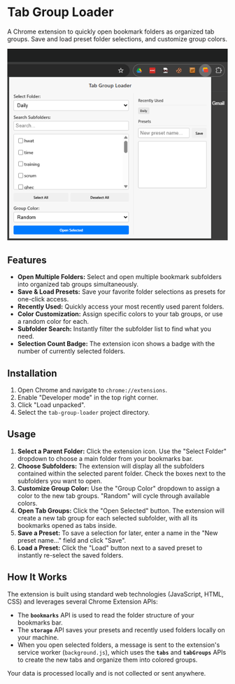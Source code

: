 # Tab Group Loader

A Chrome extension to quickly open bookmark folders as organized tab groups. Save and load preset folder selections, and customize group colors.

![Screenshot](docs/screenshot-v1.jpg)

## Features

-   **Open Multiple Folders:** Select and open multiple bookmark subfolders into organized tab groups simultaneously.
-   **Save & Load Presets:** Save your favorite folder selections as presets for one-click access.
-   **Recently Used:** Quickly access your most recently used parent folders.
-   **Color Customization:** Assign specific colors to your tab groups, or use a random color for each.
-   **Subfolder Search:** Instantly filter the subfolder list to find what you need.
-   **Selection Count Badge:** The extension icon shows a badge with the number of currently selected folders.

## Installation

1.  Open Chrome and navigate to `chrome://extensions`.
2.  Enable "Developer mode" in the top right corner.
3.  Click "Load unpacked".
4.  Select the `tab-group-loader` project directory.

## Usage

1.  **Select a Parent Folder:** Click the extension icon. Use the "Select Folder" dropdown to choose a main folder from your bookmarks bar.
2.  **Choose Subfolders:** The extension will display all the subfolders contained within the selected parent folder. Check the boxes next to the subfolders you want to open.
3.  **Customize Group Color:** Use the "Group Color" dropdown to assign a color to the new tab groups. "Random" will cycle through available colors.
4.  **Open Tab Groups:** Click the "Open Selected" button. The extension will create a new tab group for each selected subfolder, with all its bookmarks opened as tabs inside.
5.  **Save a Preset:** To save a selection for later, enter a name in the "New preset name..." field and click "Save".
6.  **Load a Preset:** Click the "Load" button next to a saved preset to instantly re-select the saved folders.

## How It Works

The extension is built using standard web technologies (JavaScript, HTML, CSS) and leverages several Chrome Extension APIs:

-   The **`bookmarks`** API is used to read the folder structure of your bookmarks bar.
-   The **`storage`** API saves your presets and recently used folders locally on your machine.
-   When you open selected folders, a message is sent to the extension's service worker (`background.js`), which uses the **`tabs`** and **`tabGroups`** APIs to create the new tabs and organize them into colored groups.

Your data is processed locally and is not collected or sent anywhere.
